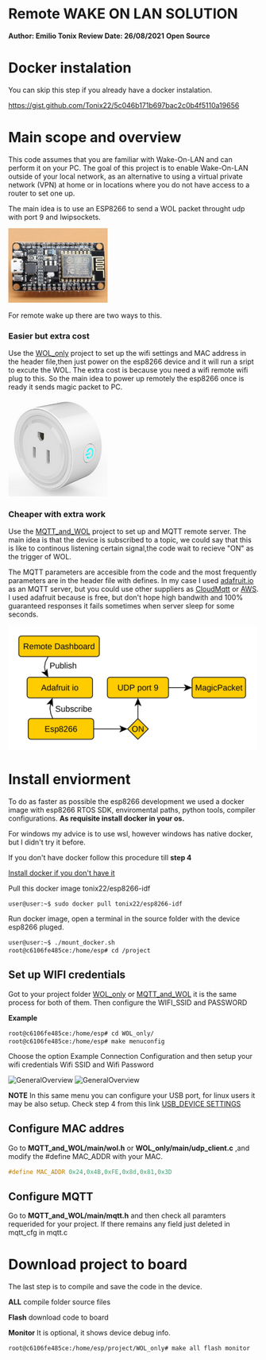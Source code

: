 # Remote WAKE ON LAN SOLUTION

**Author: Emilio Tonix**
**Review Date: 26/08/2021** 
**Open Source**

# Docker instalation
You can skip this step if you already have a docker instalation.


https://gist.github.com/Tonix22/5c046b171b697bac2c0b4f5110a19656

# Main scope and overview

This code assumes that you are familiar with Wake-On-LAN and can perform it on your PC. The goal of this project is to enable Wake-On-LAN outside of your local network, as an alternative to using a virtual private network (VPN) at home or in locations where you do not have access to a router to set one up.

The main idea is to use an ESP8266 to send a WOL packet throught udp with port 9 and lwipsockets.

<img src="/Diagrams/esp8266.jpg" alt="WIFIPLUG" alt="drawing" width="200"/>

For remote wake up there are two ways to this.

### Easier but extra cost

Use the [WOL_only](/WOL_only) project to set up the wifi settings and MAC address in the header file,then just power on the esp8266 device and it will run a sript to excute the WOL. The extra cost is because you need a wifi remote wifi plug to this. So the main idea to power up remotely the esp8266 once is ready it sends magic packet to PC.

<img src="/Diagrams/smatplug.png" alt="WIFIPLUG" alt="drawing" width="200"/>


### Cheaper with extra work

Use the [MQTT_and_WOL](/MQTT_and_WOL) project to set up and MQTT remote server. The main idea is that the device is subscribed to a topic, we could say that this is like to continous listening certain signal,the code wait to recieve "ON" as the trigger of WOL. 

The MQTT parameters are accesible from the code and the most frequently parameters are in the header file with defines. In my case I used [adafruit.io](https://io.adafruit.com) as an MQTT server, but you could use other suppliers as [CloudMqtt](https://www.cloudmqtt.com/plans.html) or [AWS](https://docs.aws.amazon.com/iot/latest/developerguide/mqtt.html). I used adafruit because is free, but don't hope high bandwith and 100% guaranteed responses it fails sometimes when server sleep for some seconds. 

<img src="/Diagrams/General_View.jpg" alt="GeneralOverview" alt="drawing" width="500"/>

# Install enviorment

To do as faster as possible the esp8266 development we used a docker image with esp8266 RTOS SDK, enviromental paths, python tools, compiler configurations. **As requisite install docker in your os.**

For windows my advice is to use wsl, however windows has native docker, but I didn't try it before. 

If you don't have docker follow this procedure till **step 4**

[Install docker if you don't have it](https://github.com/Tonix22/LuxFlux_Esp8266_LighStick/wiki/1.-Docker-Setup)


Pull this docker image tonix22/esp8266-idf

```console
user@user:~$ sudo docker pull tonix22/esp8266-idf
```

Run docker image, open a terminal in the source folder with the device esp8266 pluged. 

```console
user@user:~$ ./mount_docker.sh
root@c6106fe485ce:/home/esp# cd /project
```
## Set up WIFI credentials

Got to your project folder [WOL_only](/WOL_only) or [MQTT_and_WOL](/MQTT_and_WOL) it is the same process for both of them. Then configure the WIFI_SSID and PASSWORD

**Example**

```console
root@c6106fe485ce:/home/esp# cd WOL_only/
root@c6106fe485ce:/home/esp# make menuconfig
```
Choose the option Example Connection Configuration and then
setup your wifi credentials Wifi SSID and Wifi Password

<img src="https://user-images.githubusercontent.com/8690843/131026597-22a9d280-6229-40a9-ba7b-7c445e369fdf.png" alt="GeneralOverview" alt="drawing" width="300"/> <img src="https://user-images.githubusercontent.com/8690843/131026896-c2cd9784-26d3-4b23-97f9-142e10ee070a.png" alt="GeneralOverview" alt="drawing" width="300"/>

**NOTE**
In this same menu you can configure your USB port, for linux users it may be also setup. Check step 4 from this link 
[USB_DEVICE SETTINGS](https://github.com/Tonix22/LuxFlux_Esp8266_LighStick/wiki/1.-Docker-Setup#4run-the-container)


## Configure MAC addres

Go to **MQTT_and_WOL/main/wol.h** or **WOL_only/main/udp_client.c** ,and modify the #define MAC_ADDR with your MAC. 
```C
#define MAC_ADDR 0x24,0x4B,0xFE,0x8d,0x81,0x3D
```
## Configure MQTT

Go to **MQTT_and_WOL/main/mqtt.h** and then check all paramters requerided for your project. If there remains any field just deleted in mqtt_cfg in mqtt.c

# Download project to board
 The last step is to compile and save the code in the device.
 
 **ALL** compile folder source files
 
 **Flash** download code to board
 
 **Monitor** It is optional, it shows device debug info. 
 
 ```console
root@c6106fe485ce:/home/esp/project/WOL_only# make all flash monitor
```


